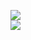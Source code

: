 [![](https://img.shields.io/badge/Made%20With-Github%20Spray-lightgrey.svg?style=for-the-badge&logo=github)](https://github.com/Annihil/github-spray#13664)  
[![](https://i.imgur.com/2DrTn0Z.gif)](https://github.com/Annihil/github-spray)
